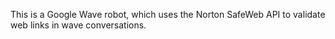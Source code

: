 This is a Google Wave robot, which uses the Norton SafeWeb API to validate web links in wave conversations.